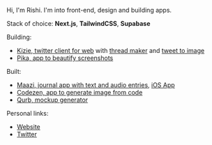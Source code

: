 Hi, I'm Rishi. I'm into front-end, design and building apps.

Stack of choice: **Next.js**, **TailwindCSS**, **Supabase**

Building:
- [Kizie, twitter client for web](https://kizie.co) with [thread maker](https://kizie.co/compose) and [tweet to image](https://kizie.co/tools/twitter-image)
- [Pika, app to beautify screenshots](https://pika.style)

Built:
- [Maazi, journal app with text and audio entries](https://maazi.vercel.app), [iOS App](https://apps.apple.com/us/app/maazi-personal-diary/id1535320472)
- [Codezen, app to generate image from code](https://codezen.rishimohan.me)
- [Qurb, mockup generator](https://qurb.rishimohan.me)

Personal links:
- [Website](https://rishimohan.me)
- [Twitter](https://twitter.com/thelifeofrishi)
